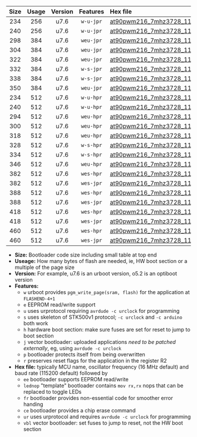 |Size|Usage|Version|Features|Hex file|
|:-:|:-:|:-:|:-:|:--|
|234|256|u7.6|`w-u-jpr`|[at90pwm216_7mhz3728_115200bps_ur_vbl.hex](https://raw.githubusercontent.com/stefanrueger/urboot/main/bootloaders/at90pwm216/fcpu_7mhz3728/115200_bps/at90pwm216_7mhz3728_115200bps_ur_vbl.hex)|
|240|256|u7.6|`w-u-jpr`|[at90pwm216_7mhz3728_115200bps_lednop_ur_vbl.hex](https://raw.githubusercontent.com/stefanrueger/urboot/main/bootloaders/at90pwm216/fcpu_7mhz3728/115200_bps/at90pwm216_7mhz3728_115200bps_lednop_ur_vbl.hex)|
|298|384|u7.6|`weu-jpr`|[at90pwm216_7mhz3728_115200bps_ee_ur_vbl.hex](https://raw.githubusercontent.com/stefanrueger/urboot/main/bootloaders/at90pwm216/fcpu_7mhz3728/115200_bps/at90pwm216_7mhz3728_115200bps_ee_ur_vbl.hex)|
|304|384|u7.6|`weu-jpr`|[at90pwm216_7mhz3728_115200bps_ee_lednop_ur_vbl.hex](https://raw.githubusercontent.com/stefanrueger/urboot/main/bootloaders/at90pwm216/fcpu_7mhz3728/115200_bps/at90pwm216_7mhz3728_115200bps_ee_lednop_ur_vbl.hex)|
|322|384|u7.6|`weu-jpr`|[at90pwm216_7mhz3728_115200bps_ee_lednop_fr_ur_vbl.hex](https://raw.githubusercontent.com/stefanrueger/urboot/main/bootloaders/at90pwm216/fcpu_7mhz3728/115200_bps/at90pwm216_7mhz3728_115200bps_ee_lednop_fr_ur_vbl.hex)|
|332|384|u7.6|`w-s-jpr`|[at90pwm216_7mhz3728_115200bps_vbl.hex](https://raw.githubusercontent.com/stefanrueger/urboot/main/bootloaders/at90pwm216/fcpu_7mhz3728/115200_bps/at90pwm216_7mhz3728_115200bps_vbl.hex)|
|338|384|u7.6|`w-s-jpr`|[at90pwm216_7mhz3728_115200bps_lednop_vbl.hex](https://raw.githubusercontent.com/stefanrueger/urboot/main/bootloaders/at90pwm216/fcpu_7mhz3728/115200_bps/at90pwm216_7mhz3728_115200bps_lednop_vbl.hex)|
|350|384|u7.6|`weu-jpr`|[at90pwm216_7mhz3728_115200bps_ee_lednop_fr_ce_ur_vbl.hex](https://raw.githubusercontent.com/stefanrueger/urboot/main/bootloaders/at90pwm216/fcpu_7mhz3728/115200_bps/at90pwm216_7mhz3728_115200bps_ee_lednop_fr_ce_ur_vbl.hex)|
|234|512|u7.6|`w-u-hpr`|[at90pwm216_7mhz3728_115200bps_ur.hex](https://raw.githubusercontent.com/stefanrueger/urboot/main/bootloaders/at90pwm216/fcpu_7mhz3728/115200_bps/at90pwm216_7mhz3728_115200bps_ur.hex)|
|240|512|u7.6|`w-u-hpr`|[at90pwm216_7mhz3728_115200bps_lednop_ur.hex](https://raw.githubusercontent.com/stefanrueger/urboot/main/bootloaders/at90pwm216/fcpu_7mhz3728/115200_bps/at90pwm216_7mhz3728_115200bps_lednop_ur.hex)|
|294|512|u7.6|`weu-hpr`|[at90pwm216_7mhz3728_115200bps_ee_ur.hex](https://raw.githubusercontent.com/stefanrueger/urboot/main/bootloaders/at90pwm216/fcpu_7mhz3728/115200_bps/at90pwm216_7mhz3728_115200bps_ee_ur.hex)|
|300|512|u7.6|`weu-hpr`|[at90pwm216_7mhz3728_115200bps_ee_lednop_ur.hex](https://raw.githubusercontent.com/stefanrueger/urboot/main/bootloaders/at90pwm216/fcpu_7mhz3728/115200_bps/at90pwm216_7mhz3728_115200bps_ee_lednop_ur.hex)|
|318|512|u7.6|`weu-hpr`|[at90pwm216_7mhz3728_115200bps_ee_lednop_fr_ur.hex](https://raw.githubusercontent.com/stefanrueger/urboot/main/bootloaders/at90pwm216/fcpu_7mhz3728/115200_bps/at90pwm216_7mhz3728_115200bps_ee_lednop_fr_ur.hex)|
|328|512|u7.6|`w-s-hpr`|[at90pwm216_7mhz3728_115200bps.hex](https://raw.githubusercontent.com/stefanrueger/urboot/main/bootloaders/at90pwm216/fcpu_7mhz3728/115200_bps/at90pwm216_7mhz3728_115200bps.hex)|
|334|512|u7.6|`w-s-hpr`|[at90pwm216_7mhz3728_115200bps_lednop.hex](https://raw.githubusercontent.com/stefanrueger/urboot/main/bootloaders/at90pwm216/fcpu_7mhz3728/115200_bps/at90pwm216_7mhz3728_115200bps_lednop.hex)|
|346|512|u7.6|`weu-hpr`|[at90pwm216_7mhz3728_115200bps_ee_lednop_fr_ce_ur.hex](https://raw.githubusercontent.com/stefanrueger/urboot/main/bootloaders/at90pwm216/fcpu_7mhz3728/115200_bps/at90pwm216_7mhz3728_115200bps_ee_lednop_fr_ce_ur.hex)|
|382|512|u7.6|`wes-hpr`|[at90pwm216_7mhz3728_115200bps_ee.hex](https://raw.githubusercontent.com/stefanrueger/urboot/main/bootloaders/at90pwm216/fcpu_7mhz3728/115200_bps/at90pwm216_7mhz3728_115200bps_ee.hex)|
|382|512|u7.6|`wes-jpr`|[at90pwm216_7mhz3728_115200bps_ee_vbl.hex](https://raw.githubusercontent.com/stefanrueger/urboot/main/bootloaders/at90pwm216/fcpu_7mhz3728/115200_bps/at90pwm216_7mhz3728_115200bps_ee_vbl.hex)|
|388|512|u7.6|`wes-hpr`|[at90pwm216_7mhz3728_115200bps_ee_lednop.hex](https://raw.githubusercontent.com/stefanrueger/urboot/main/bootloaders/at90pwm216/fcpu_7mhz3728/115200_bps/at90pwm216_7mhz3728_115200bps_ee_lednop.hex)|
|388|512|u7.6|`wes-jpr`|[at90pwm216_7mhz3728_115200bps_ee_lednop_vbl.hex](https://raw.githubusercontent.com/stefanrueger/urboot/main/bootloaders/at90pwm216/fcpu_7mhz3728/115200_bps/at90pwm216_7mhz3728_115200bps_ee_lednop_vbl.hex)|
|418|512|u7.6|`wes-hpr`|[at90pwm216_7mhz3728_115200bps_ee_lednop_fr.hex](https://raw.githubusercontent.com/stefanrueger/urboot/main/bootloaders/at90pwm216/fcpu_7mhz3728/115200_bps/at90pwm216_7mhz3728_115200bps_ee_lednop_fr.hex)|
|418|512|u7.6|`wes-jpr`|[at90pwm216_7mhz3728_115200bps_ee_lednop_fr_vbl.hex](https://raw.githubusercontent.com/stefanrueger/urboot/main/bootloaders/at90pwm216/fcpu_7mhz3728/115200_bps/at90pwm216_7mhz3728_115200bps_ee_lednop_fr_vbl.hex)|
|460|512|u7.6|`wes-hpr`|[at90pwm216_7mhz3728_115200bps_ee_lednop_fr_ce.hex](https://raw.githubusercontent.com/stefanrueger/urboot/main/bootloaders/at90pwm216/fcpu_7mhz3728/115200_bps/at90pwm216_7mhz3728_115200bps_ee_lednop_fr_ce.hex)|
|460|512|u7.6|`wes-jpr`|[at90pwm216_7mhz3728_115200bps_ee_lednop_fr_ce_vbl.hex](https://raw.githubusercontent.com/stefanrueger/urboot/main/bootloaders/at90pwm216/fcpu_7mhz3728/115200_bps/at90pwm216_7mhz3728_115200bps_ee_lednop_fr_ce_vbl.hex)|

- **Size:** Bootloader code size including small table at top end
- **Useage:** How many bytes of flash are needed, ie, HW boot section or a multiple of the page size
- **Version:** For example, u7.6 is an urboot version, o5.2 is an optiboot version
- **Features:**
  + `w` urboot provides `pgm_write_page(sram, flash)` for the application at `FLASHEND-4+1`
  + `e` EEPROM read/write support
  + `u` uses urprotocol requiring `avrdude -c urclock` for programming
  + `s` uses skeleton of STK500v1 protocol; `-c urclock` and `-c arduino` both work
  + `h` hardware boot section: make sure fuses are set for reset to jump to boot section
  + `j` vector bootloader: uploaded applications *need to be patched externally*, eg, using `avrdude -c urclock`
  + `p` bootloader protects itself from being overwritten
  + `r` preserves reset flags for the application in the register R2
- **Hex file:** typically MCU name, oscillator frequency (16 MHz default) and baud rate (115200 default) followed by
  + `ee` bootloader supports EEPROM read/write
  + `lednop` "template" bootloader contains `mov rx,rx` nops that can be replaced to toggle LEDs
  + `fr` bootloader provides non-essential code for smoother error handing
  + `ce` bootloader provides a chip erase command
  + `ur` uses urprotocol and requires `avrdude -c urclock` for programming
  + `vbl` vector bootloader: set fuses to jump to reset, not the HW boot section
